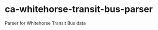 ca-whitehorse-transit-bus-parser
================================

Parser for Whitehorse Transit Bus data

